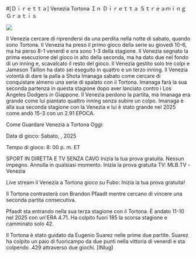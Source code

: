 #[Ｄｉｒｅｔｔａ] Venezia Tortona Ｉｎ Ｄｉｒｅｔｔａ Ｓｔｒｅａｍｉｎｇ Ｇｒａｔｉｓ  
  
  
[![](https://i.imgur.com/qSNzIqt.png)](https://movie.rssnews.media/DmKtKhU.php)  
  
Il Venezia cercare di riprendersi da una perdita nella notte di sabato, quando sono Tortona. Il Venezia ha preso il primo gioco della serie su giovedi 10-6, ma ha perso 8-1 venerdì e ora sono 1-3 della stagione. Il Venezia segnato la prima esecuzione del gioco in alto della seconda, ma ha dato due nel fondo di un inning e, scavalcato il resto del gioco. Il Venezia gestito solo tre colpi e Jameson Taillon ha dato sei eseguito in quattro e un terzo inning. Il Venezia volontà di dare la palla a Shota Imanaga sabato come cercare di conquistare almeno una serie di spalato con il Tortona. Imanaga farà la sua seconda partenza in questa stagione dopo aver lanciato contro i Los Angeles Dodgers in Giappone. Il Venezia perdono la partita, ma Imanaga era grande come lui piantato quattro inning senza subire un colpo. Imanaga è alla sua seconda stagione con la Venezia e lui è stato grande nel 2025 come andò 15-3 con un 2.91 EPOCA.

Come Guardare Venezia a Tortona Oggi:

Data di gioco: Sabato, , 2025

Tempo di gioco: 8: 00 p. m. ET

SPORT IN DIRETTA E TV SENZA CAVO
Inizia la tua prova gratuita. Nessun impegno. Annulla in qualsiasi momento.
Inizia la prova gratuita
TV: MLB.TV -Venezia

Live stream il Venezia a Tortona gioco su Fubo: Inizia la tua prova gratuita!

Il Tortona contrasterà con Brandon Pfaadt mentre cercano di vincere una seconda partita consecutiva.

Pfaadt sta entrando nella sua terza stagione con il Tortona. È andato 11-10 nel 2025 con un'ERA 4.71. Ha colpito fuori 185 la scorsa stagione e camminato solo 42.

Il Tortona è stato guidato da Eugenio Suarez nelle prime due partite. Suarez ha colpito un paio di fuoricampo da due punti nella vittoria di venerdì e sta colpendo .429 attraverso due giochi. [INIug]